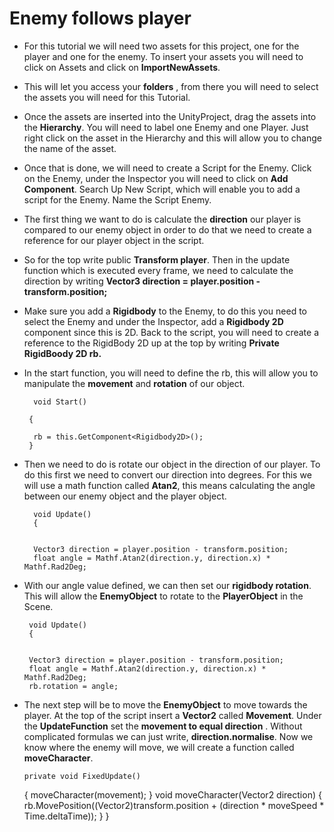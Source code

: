 # Enemy follows player 


- For this tutorial we will need two assets for this project, one for the player and one for the enemy. To insert your assets you will need to click on Assets and click on **ImportNewAssets**. 

- This will let you access your **folders** , from there you will need to select the assets you will need for this Tutorial. 

- Once the assets are inserted into the UnityProject, drag the assets into the **Hierarchy**. You will need to label one Enemy and one Player. Just right click on the asset in the Hierarchy and this will allow you to change the name of the asset. 

- Once that is done, we will need to create a Script for the Enemy. Click on the Enemy, under the Inspector you will need to click on **Add Component**. Search Up New Script, which will enable you to add a script for the Enemy. Name the Script Enemy.

- The first thing we want to do is calculate the **direction** our player is compared to our enemy object in order to do that we need to create a reference for our player object in the script. 

- So for the top write public **Transform player**. Then in the update function which is executed every frame, we need to calculate the direction by writing **Vector3 direction = player.position - transform.position;**

- Make sure you add a **Rigidbody** to the Enemy, to do this you need to select the Enemy and under the Inspector, add a **Rigidbody 2D** component since this is 2D. 
Back to the script, you will need to create a reference to the RigidBody 2D up at the top by writing **Private RigidBoody 2D rb.** 


- In the start function, you will need to define the rb, this will allow you to manipulate the **movement** and **rotation** of our object.
   
   
        void Start()
     
       {
    
        rb = this.GetComponent<Rigidbody2D>();
       }



- Then we need to do is rotate our object in the direction of our player. To do this first we need to convert our direction into degrees. For this we will use a math function called **Atan2**,  this means calculating the angle between our enemy object and the player object. 

        void Update()
        {
    
    
        Vector3 direction = player.position - transform.position;
        float angle = Mathf.Atan2(direction.y, direction.x) * Mathf.Rad2Deg;


- With our angle value defined,  we can then set our **rigidbody rotation**. This will allow the **EnemyObject** to rotate to the **PlayerObject** in the Scene.


       void Update()
       {
       
       
       Vector3 direction = player.position - transform.position;
       float angle = Mathf.Atan2(direction.y, direction.x) * Mathf.Rad2Deg;
       rb.rotation = angle;



- The next step will be to move the **EnemyObject** to move towards the player. At the top of the script insert a **Vector2** called **Movement**. Under the **UpdateFunction** set the **movement to equal direction** . Without complicated formulas we can just write, **direction.normalise**. 
Now we know where the enemy will move, we will create a function called **moveCharacter**. 




      private void FixedUpdate()
    {
        moveCharacter(movement);
    }
    void moveCharacter(Vector2 direction)
    {
        rb.MovePosition((Vector2)transform.position + (direction * moveSpeed * Time.deltaTime));
    }
}




